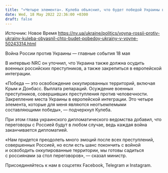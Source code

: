 ```yaml
---
title: "«Четыре элемента». Кулеба объяснил, что будет победой Украины в войне"
date: Wed, 18 May 2022 22:36:00 +0300
draft: false
---
```

Источник: Новое Время https://nv.ua/ukraine/politics/voyna-rossii-protiv-ukrainy-kuleba-obyasnil-chto-budet-pobedoy-ukrainy-v-voyne-50243314.html


Война России против Украины — главные события 18 мая

 В интервью NRC он уточнил, что Украина также должна осудить военных российских преступников, а также закрепиться в европейской интеграции.

«Победа — это освобождение оккупированных территорий, включая Крым и Донбасс. Выплата репараций. Осуждение военных преступников, совершивших преступления против человечности. Закрепление места Украины в европейской интеграции. Это четыре элемента, которые для меня являются неотъемлемыми составляющими победы», — подчеркнул Кулеба.

При этом глава украинского дипломатического ведомства добавил, что переговоры с Россией будут в любом случае, ведь каждая война заканчивается дипломатией.

«Нам придется преодолеть много эмоций после всех преступлений, совершенных Россией, но если есть шанс покончить с войной и освободить оккупированные территории, мы готовы садиться с россиянами за стол переговоров», — сказал министр.

Присоединяйтесь к нам в соцсетях Facebook, Telegram и Instagram.
